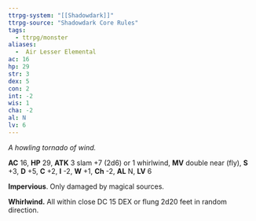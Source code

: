```yaml
---
ttrpg-system: "[[Shadowdark]]"
ttrpg-source: "Shadowdark Core Rules"
tags:
  - ttrpg/monster
aliases:
  -  Air Lesser Elemental
ac: 16
hp: 29
str: 3
dex: 5
con: 2
int: -2
wis: 1
cha: -2
al: N
lv: 6
---
```


_A howling tornado of wind._

**AC** 16, **HP** 29, **ATK** 3 slam +7 (2d6) or 1 whirlwind, **MV** double near (fly), **S** +3, **D** +5, **C** +2, **I** -2, **W** +1, **Ch** -2, **AL** N, **LV** 6

**Impervious**. Only damaged by magical sources. 

**Whirlwind.** All within close DC 15 DEX or flung 2d20 feet in random direction.

